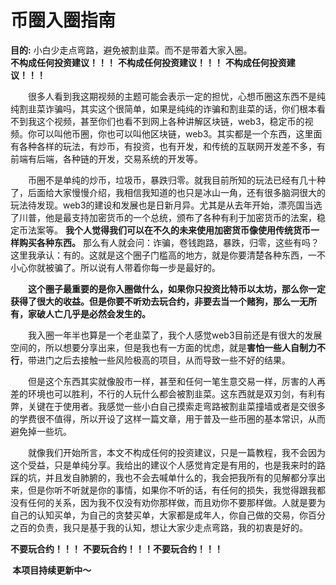 # 币圈入圈指南

**目的:**  小白少走点弯路，避免被割韭菜。而不是带着大家入圈。  
**不构成任何投资建议！！！**
**不构成任何投资建议！！！**
**不构成任何投资建议！！！**

​&emsp;&emsp;很多人看到我这期视频的主题可能会表示一定的担忧，心想币圈这东西不是纯纯割韭菜诈骗吗，其实这个很简单，如果是纯纯的诈骗和割韭菜的话，你们根本看不到我这个视频，甚至你们也看不到网上各种讲解区块链，web3，稳定币的视频。你可以叫他币圈，你也可以叫他区块链，web3。其实都是一个东西，这里面有各种各样的玩法，有炒币，有投资，也有开发，和传统的互联网开发差不多，有前端有后端，各种链的开发，交易系统的开发等。

​&emsp;&emsp;币圈不是单纯的炒币，垃圾币，暴跌归零。就我目前所知的玩法已经有几十种了，后面给大家慢慢介绍，我相信我知道的也只是冰山一角，还有很多脑洞很大的玩法待发现。web3的建设和发展也是日新月异。尤其是从去年开始，漂亮国当选了川普，他是最支持加密货币的一个总统，颁布了各种有利于加密货币的法案，稳定币法案等。 **我个人觉得我们可以在不久的未来使用加密货币像使用传统货币一样购买各种东西。** 那么有人就会问：诈骗，卷钱跑路，暴跌，归零，这些有吗？这里我承认：有的。这就是这个圈子门槛高的地方，就是你要清楚各种东西，一不小心你就被骗了。所以说有人带着你每一步是最好的。

​&emsp;&emsp;**这个圈子最重要的是你入圈做什么，如果你只投资比特币以太坊，那么你一定获得了很大的收益。但是你要不听劝去玩合约，非要去当一个赌狗，那么一无所有，家破人亡几乎是必然会发生的。**

​&emsp;&emsp;我入圈一年半也算是一个老韭菜了，我个人感觉web3目前还是有很大的发展空间的，所以想要分享出来，但是我也有一方面的忧虑，就是**害怕一些人自制力不行**，带进门之后去接触一些风险极高的项目，从而导致一些不好的结果。

​&emsp;&emsp;但是这个东西其实就像股市一样，甚至和任何一笔生意交易一样，厉害的人再差的环境也可以胜利，不行的人玩什么都会被割韭菜。这东西就是双刃剑，有利有弊，关键在于使用者。我感觉一些小白自己摸索走弯路被割韭菜撞墙或者是交很多的学费很不值得，所以开设了这样一篇文章，用于普及一些币圈的基本常识，从而避免掉一些坑。

​&emsp;&emsp;就像我们开始所言，本文不构成任何的投资建议，只是一篇教程，我不会因为这个受益，只是单纯分享。我给出的建议个人感觉肯定是有用的，也是我来时的路踩的坑，并且发自肺腑的，我也不会去喊单什么的，我会把我所有的见解都分享出来，但是你听不听就是你的事情，如果你不听的话，有任何的损失，我觉得跟我都没有任何的关系，因为我不仅没有劝你那样做，而且劝你不要那样做。人就是要为自己的认知买单，为自己的贪婪买单，大家都是成年人，你自己做的交易，你百分之百的负责，我只是基于我的认知，想让大家少走点弯路，我的初衷是好的。

**​不要玩合约！！！**
**​不要玩合约！！！**
**​不要玩合约！！！**

**​	本项目持续更新中～**